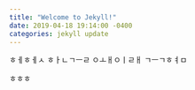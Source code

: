 ```yaml
---
title: "Welcome to Jekyll!"
date: 2019-04-18 19:14:00 -0400
categories: jekyll update
---
```


ㅎㅔㅎㅔㅅ ㅎㅏㄴㄱㅡㄹ  ㅇㅗㅐㅇㅣㄹㅐ  ㄱㅡㄱㅎㅕㅁ

ㅎㅎㅎ
